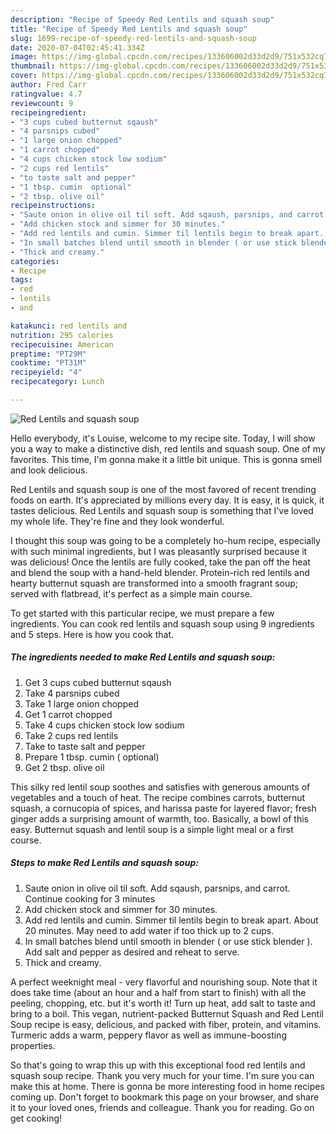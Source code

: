 ```yaml
---
description: "Recipe of Speedy Red Lentils and squash soup"
title: "Recipe of Speedy Red Lentils and squash soup"
slug: 1699-recipe-of-speedy-red-lentils-and-squash-soup
date: 2020-07-04T02:45:41.334Z
image: https://img-global.cpcdn.com/recipes/133606002d33d2d9/751x532cq70/red-lentils-and-squash-soup-recipe-main-photo.jpg
thumbnail: https://img-global.cpcdn.com/recipes/133606002d33d2d9/751x532cq70/red-lentils-and-squash-soup-recipe-main-photo.jpg
cover: https://img-global.cpcdn.com/recipes/133606002d33d2d9/751x532cq70/red-lentils-and-squash-soup-recipe-main-photo.jpg
author: Fred Carr
ratingvalue: 4.7
reviewcount: 9
recipeingredient:
- "3 cups cubed butternut sqaush"
- "4 parsnips cubed"
- "1 large onion chopped"
- "1 carrot chopped"
- "4 cups chicken stock low sodium"
- "2 cups red lentils"
- "to taste salt and pepper"
- "1 tbsp. cumin  optional"
- "2 tbsp. olive oil"
recipeinstructions:
- "Saute onion in olive oil til soft. Add sqaush, parsnips, and carrot. Continue cooking for 3 minutes"
- "Add chicken stock and simmer for 30 minutes."
- "Add red lentils and cumin. Simmer til lentils begin to break apart. About 20 minutes. May need to add water if too thick up to 2 cups."
- "In small batches blend until smooth in blender ( or use stick blender ). Add salt and pepper as desired and reheat to serve."
- "Thick and creamy."
categories:
- Recipe
tags:
- red
- lentils
- and

katakunci: red lentils and 
nutrition: 295 calories
recipecuisine: American
preptime: "PT29M"
cooktime: "PT31M"
recipeyield: "4"
recipecategory: Lunch

---
```



![Red Lentils and squash soup](https://img-global.cpcdn.com/recipes/133606002d33d2d9/751x532cq70/red-lentils-and-squash-soup-recipe-main-photo.jpg)

Hello everybody, it's Louise, welcome to my recipe site. Today, I will show you a way to make a distinctive dish, red lentils and squash soup. One of my favorites. This time, I'm gonna make it a little bit unique. This is gonna smell and look delicious.

Red Lentils and squash soup is one of the most favored of recent trending foods on earth. It's appreciated by millions every day. It is easy, it is quick, it tastes delicious. Red Lentils and squash soup is something that I've loved my whole life. They're fine and they look wonderful.

I thought this soup was going to be a completely ho-hum recipe, especially with such minimal ingredients, but I was pleasantly surprised because it was delicious! Once the lentils are fully cooked, take the pan off the heat and blend the soup with a hand-held blender. Protein-rich red lentils and hearty butternut squash are transformed into a smooth fragrant soup; served with flatbread, it&#39;s perfect as a simple main course.


To get started with this particular recipe, we must prepare a few ingredients. You can cook red lentils and squash soup using 9 ingredients and 5 steps. Here is how you cook that.

<!--inarticleads1-->

##### The ingredients needed to make Red Lentils and squash soup:

1. Get 3 cups cubed butternut sqaush
1. Take 4 parsnips cubed
1. Take 1 large onion chopped
1. Get 1 carrot chopped
1. Take 4 cups chicken stock low sodium
1. Take 2 cups red lentils
1. Take to taste salt and pepper
1. Prepare 1 tbsp. cumin ( optional)
1. Get 2 tbsp. olive oil


This silky red lentil soup soothes and satisfies with generous amounts of vegetables and a touch of heat. The recipe combines carrots, butternut squash, a cornucopia of spices, and harissa paste for layered flavor; fresh ginger adds a surprising amount of warmth, too. Basically, a bowl of this easy. Butternut squash and lentil soup is a simple light meal or a first course. 

<!--inarticleads2-->

##### Steps to make Red Lentils and squash soup:

1. Saute onion in olive oil til soft. Add sqaush, parsnips, and carrot. Continue cooking for 3 minutes
1. Add chicken stock and simmer for 30 minutes.
1. Add red lentils and cumin. Simmer til lentils begin to break apart. About 20 minutes. May need to add water if too thick up to 2 cups.
1. In small batches blend until smooth in blender ( or use stick blender ). Add salt and pepper as desired and reheat to serve.
1. Thick and creamy.


A perfect weeknight meal - very flavorful and nourishing soup. Note that it does take time (about an hour and a half from start to finish) with all the peeling, chopping, etc. but it&#39;s worth it! Turn up heat, add salt to taste and bring to a boil. This vegan, nutrient-packed Butternut Squash and Red Lentil Soup recipe is easy, delicious, and packed with fiber, protein, and vitamins. Turmeric adds a warm, peppery flavor as well as immune-boosting properties. 

So that's going to wrap this up with this exceptional food red lentils and squash soup recipe. Thank you very much for your time. I'm sure you can make this at home. There is gonna be more interesting food in home recipes coming up. Don't forget to bookmark this page on your browser, and share it to your loved ones, friends and colleague. Thank you for reading. Go on get cooking!
